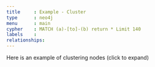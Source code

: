```yaml
---
title     : Example - Cluster
type      : neo4j
menu      : main
cypher    : MATCH (a)-[to]-(b) return * Limit 140
labels    :
relationships:
---
```


Here is an example of clustering nodes (click to expand)

<script>

function afterLoad() {
    neo.cluster_By_Group('RISK')
    //neo.viz._network.clusterOutliers()
    console.log(neo.viz._network.getNodesInCluster('cidCluster'))
}
</script>